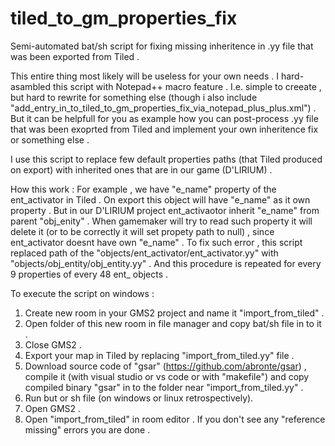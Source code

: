 # tiled_to_gm_properties_fix
Semi-automated bat/sh script for fixing missing inheritence in .yy file that was been exported from Tiled .

This entire thing most likely will be useless for your own needs .
I hard-asambled this script with Notepad++ macro feature . I.e. simple to creeate , but hard to rewrite for something else (though i also include "add_entry_in_to_tiled_to_gm_properties_fix_via_notepad_plus_plus.xml") .
But it can be helpfull for you as example how you can post-process .yy file that was been exoprted from Tiled and implement your own inheritence fix or something else .

I use this script to replace few default properties paths (that Tiled produced on export) with inherited ones that are in our game (D'LIRIUM) .

How this work :
For example , we have "e_name" property of the ent_activator in Tiled . On export this object will have "e_name" as it own property . But in our D'LIRIUM project ent_activaotor inherit "e_name" from parent "obj_enity" . When gamemaker will try to read such property it will delete it (or to be correctly it will set propety path to null) , since ent_activator doesnt have own "e_name" .
To fix such error , this script replaced path of the "objects/ent_activator/ent_activator.yy" with "objects/obj_entity/obj_entity.yy" .
And this procedure is repeated for every 9 properties of every 48 ent_ objects .

To execute the script on windows :

1. Create new room in your GMS2 project and name it "import_from_tiled" .
2. Open folder of this new room in file manager and copy bat/sh file in to it .
3. Close GMS2 .
4. Export your map in Tiled by replacing "import_from_tiled.yy" file .
5. Download source code of "gsar" (https://github.com/abronte/gsar) , compile it (with visual studio or vs code or with "makefile") and copy compiled binary "gsar" in to the folder near "import_from_tiled.yy" .
6. Run but or sh file (on windows or linux retrospectively).
7. Open GMS2 .
8. Open "import_from_tiled" in room editor . If you don't see any "reference missing" errors you are done .
